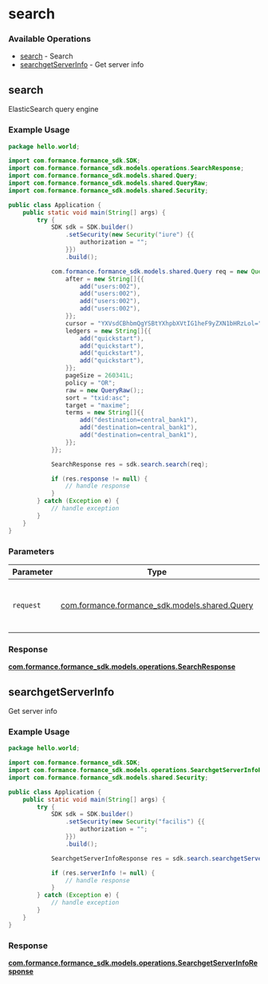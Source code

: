# search

### Available Operations

* [search](#search) - Search
* [searchgetServerInfo](#searchgetserverinfo) - Get server info

## search

ElasticSearch query engine

### Example Usage

```java
package hello.world;

import com.formance.formance_sdk.SDK;
import com.formance.formance_sdk.models.operations.SearchResponse;
import com.formance.formance_sdk.models.shared.Query;
import com.formance.formance_sdk.models.shared.QueryRaw;
import com.formance.formance_sdk.models.shared.Security;

public class Application {
    public static void main(String[] args) {
        try {
            SDK sdk = SDK.builder()
                .setSecurity(new Security("iure") {{
                    authorization = "";
                }})
                .build();

            com.formance.formance_sdk.models.shared.Query req = new Query() {{
                after = new String[]{{
                    add("users:002"),
                    add("users:002"),
                    add("users:002"),
                    add("users:002"),
                }};
                cursor = "YXVsdCBhbmQgYSBtYXhpbXVtIG1heF9yZXN1bHRzLol=";
                ledgers = new String[]{{
                    add("quickstart"),
                    add("quickstart"),
                    add("quickstart"),
                    add("quickstart"),
                }};
                pageSize = 260341L;
                policy = "OR";
                raw = new QueryRaw();;
                sort = "txid:asc";
                target = "maxime";
                terms = new String[]{{
                    add("destination=central_bank1"),
                    add("destination=central_bank1"),
                    add("destination=central_bank1"),
                }};
            }};            

            SearchResponse res = sdk.search.search(req);

            if (res.response != null) {
                // handle response
            }
        } catch (Exception e) {
            // handle exception
        }
    }
}
```

### Parameters

| Parameter                                                                     | Type                                                                          | Required                                                                      | Description                                                                   |
| ----------------------------------------------------------------------------- | ----------------------------------------------------------------------------- | ----------------------------------------------------------------------------- | ----------------------------------------------------------------------------- |
| `request`                                                                     | [com.formance.formance_sdk.models.shared.Query](../../models/shared/Query.md) | :heavy_check_mark:                                                            | The request object to use for the request.                                    |


### Response

**[com.formance.formance_sdk.models.operations.SearchResponse](../../models/operations/SearchResponse.md)**


## searchgetServerInfo

Get server info

### Example Usage

```java
package hello.world;

import com.formance.formance_sdk.SDK;
import com.formance.formance_sdk.models.operations.SearchgetServerInfoResponse;
import com.formance.formance_sdk.models.shared.Security;

public class Application {
    public static void main(String[] args) {
        try {
            SDK sdk = SDK.builder()
                .setSecurity(new Security("facilis") {{
                    authorization = "";
                }})
                .build();

            SearchgetServerInfoResponse res = sdk.search.searchgetServerInfo();

            if (res.serverInfo != null) {
                // handle response
            }
        } catch (Exception e) {
            // handle exception
        }
    }
}
```


### Response

**[com.formance.formance_sdk.models.operations.SearchgetServerInfoResponse](../../models/operations/SearchgetServerInfoResponse.md)**

